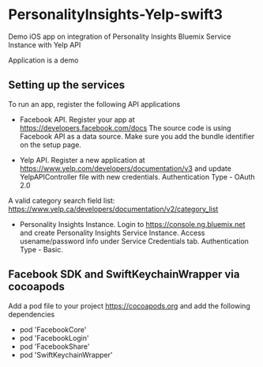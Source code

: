 
# PersonalityInsights-Yelp-swift3
 Demo iOS app on integration of Personality Insights Bluemix Service Instance with Yelp API

Application is a demo 

## Setting up the services
To run an app, register the following API applications

* Facebook API. Register your app at https://developers.facebook.com/docs 
The source code is using Facebook API as a data source. Make sure you add the bundle identifier on the setup page.

* Yelp API. Register a new application at https://www.yelp.com/developers/documentation/v3 and update YelpAPIController file with new credentials. Authentication Type - OAuth 2.0

A valid category search field list: https://www.yelp.ca/developers/documentation/v2/category_list

* Personality Insights Instance. Login to https://console.ng.bluemix.net and create Personality Insights Service Instance. Access usename/password info under Service Credentials tab. Authentication Type - Basic.


## Facebook SDK and SwiftKeychainWrapper via cocoapods

Add a pod file to your project https://cocoapods.org and add the following dependencies 
- pod 'FacebookCore'
-	pod 'FacebookLogin'
- pod 'FacebookShare'
-	pod 'SwiftKeychainWrapper'




